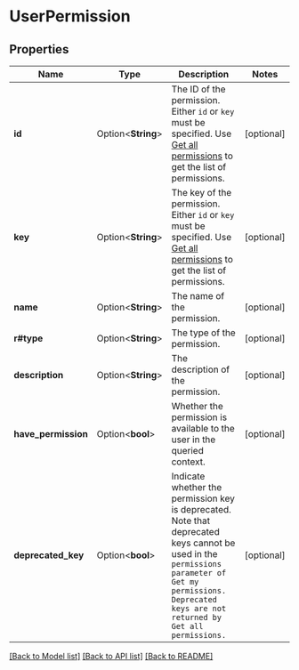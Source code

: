 # UserPermission

## Properties

Name | Type | Description | Notes
------------ | ------------- | ------------- | -------------
**id** | Option<**String**> | The ID of the permission. Either `id` or `key` must be specified. Use [Get all permissions](#api-rest-api-3-permissions-get) to get the list of permissions. | [optional]
**key** | Option<**String**> | The key of the permission. Either `id` or `key` must be specified. Use [Get all permissions](#api-rest-api-3-permissions-get) to get the list of permissions. | [optional]
**name** | Option<**String**> | The name of the permission. | [optional]
**r#type** | Option<**String**> | The type of the permission. | [optional]
**description** | Option<**String**> | The description of the permission. | [optional]
**have_permission** | Option<**bool**> | Whether the permission is available to the user in the queried context. | [optional]
**deprecated_key** | Option<**bool**> | Indicate whether the permission key is deprecated. Note that deprecated keys cannot be used in the `permissions parameter of Get my permissions. Deprecated keys are not returned by Get all permissions.` | [optional]

[[Back to Model list]](../README.md#documentation-for-models) [[Back to API list]](../README.md#documentation-for-api-endpoints) [[Back to README]](../README.md)


